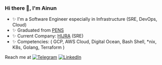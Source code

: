 ### Hi there 👋, I'm Ainun

<!--
**abdullahainun/abdullahainun** is a ✨ _special_ ✨ repository because its `README.md` (this file) appears on your GitHub profile.

Here are some ideas to get you started:
-->
- ✨ I'm a Software Engineer especially in Infrastructure (SRE, DevOps, Cloud)
- ✨ Graduated from [PENS](https://www.pens.ac.id/)
- ✨ Current Company: [HIJRA](https://alamisharia.co.id/) (SRE)
- ✨ Competencies: ( GCP, AWS Cloud, Digital Ocean, Bash Shell, *nix, K8s, Golang, Terraform )

Reach me at  [![Telegram](https://img.shields.io/static/v1?label=%20&message=Telegram&logo=Telegram&style=flat&labelColor=grey)](https://t.me/ainunabdullah) [![LinkedIn](https://img.shields.io/static/v1?label=%20&message=LinkedIn&logo=LinkedIn&style=flat&labelColor=grey)](https://www.linkedin.com/in/abdullahainun/)
<!-- 
### 🌱 My latest projects
- Amazon EKS
- Amazon ecs fargate
- Explore K6.io -->
